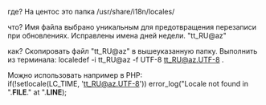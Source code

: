 где? На центос это папка /usr/share/i18n/locales/

что? Имя файла выбрано уникальным для предотвращения перезаписи при обновлениях. Исправлены имена дней недели. "tt_RU@az"

как? Скопировать файл "tt_RU@az" в вышеуказанную папку. Выполнить из терминала: localedef -i tt_RU@az -f UTF-8 tt_RU@az.UTF-8 .


Моҗно использовать например в PHP:     
if(!setlocale(LC_TIME, 'tt_RU@az.UTF-8')) error_log("Locale not found in ".__FILE__." at ".__LINE__);
